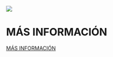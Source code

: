 ![](https://github.com/Obijuan/myslides/raw/master/2016-11-05-OSHWdem16-fpgas-libres/images/2016-11-05-OSHWdem-portada.png)

# MÁS INFORMACIÓN

[MÁS INFORMACIÓN](https://github.com/Obijuan/myslides/wiki/2016_10_24:-El-Evento-2016,-UC3M.-FPGAs-libres)
